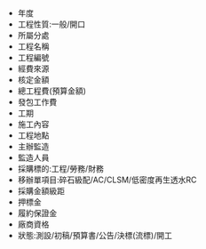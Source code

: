 * 年度
* 工程性質:一般/開口
* 所屬分處
* 工程名稱
* 工程編號
* 經費來源
* 核定金額
* 總工程費(預算金額)
* 發包工作費
* 工期
* 施工內容
* 工程地點
* 主辦監造
* 監造人員
* 採購標的:工程/勞務/財務
* 移辦單項目:碎石級配/AC/CLSM/低密度再生透水RC
* 採購金額級距
* 押標金
* 履約保證金
* 廠商資格
* 狀態:測設/初稿/預算書/公告/決標(流標)/開工